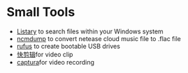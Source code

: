 # Small Tools
* [Listary](https://www.listary.com/download) to search files within your Windows system
* [ncmdump](https://github.com/anonymous5l/ncmdump-gui/releases/tag/fully) to convert netease cloud music file to .flac file
* [rufus](https://rufus.ie) to create bootable USB drives
* [快剪辑](http://kuai.360.cn/home.html?src=)for video clip
* [captura](https://mathewsachin.github.io/Captura/)for video recording 
